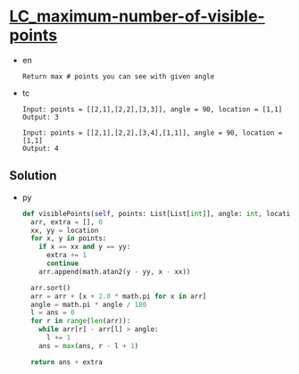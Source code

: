 # [LC_maximum-number-of-visible-points](https://leetcode.com/problems/maximum-number-of-visible-points)

* en

  ```en
  Return max # points you can see with given angle
  ```

* tc

  ```tc
  Input: points = [[2,1],[2,2],[3,3]], angle = 90, location = [1,1]
  Output: 3

  Input: points = [[2,1],[2,2],[3,4],[1,1]], angle = 90, location = [1,1]
  Output: 4
  ```

## Solution

* py

  ```py
  def visiblePoints(self, points: List[List[int]], angle: int, location: List[int]) -> int:
    arr, extra = [], 0
    xx, yy = location
    for x, y in points:
      if x == xx and y == yy:
        extra += 1
        continue
      arr.append(math.atan2(y - yy, x - xx))

    arr.sort()
    arr = arr + [x + 2.0 * math.pi for x in arr]
    angle = math.pi * angle / 180
    l = ans = 0
    for r in range(len(arr)):
      while arr[r] - arr[l] > angle:
        l += 1
      ans = max(ans, r - l + 1)

    return ans + extra
  ```
